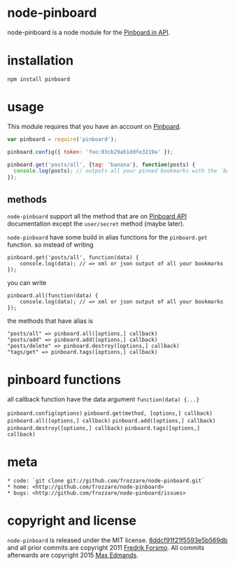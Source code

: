 # node-pinboard
node-pinboard is a node module for the [Pinboard.in API](https://pinboard.in/api/).

# installation
```
npm install pinboard
```

# usage
This module requires that you have an account on [Pinboard](http://pinboard.in).

```javascript
var pinboard = require('pinboard');

pinboard.config({ token: 'foo:03cb29ab1ddfe3219a' });

pinboard.get('posts/all', {tag: 'banana'}, function(posts) {
  console.log(posts); // outputs all your pinned bookmarks with the `banana` tag
});
```

## methods
`node-pinboard` support all the method that are on [Pinboard API](http://pinboard.in/api) documentation except the `user/secret` method (maybe later).

`node-pinboard` have some build in alias functions for the `pinboard.get` function. so instead of writing 

    pinboard.get('posts/all', function(data) {
        console.log(data); // => xml or json output of all your bookmarks
    });

you can write

    pinboard.all(function(data) {
        console.log(data); // => xml or json output of all your bookmarks
    });

the methods that have alias is

    "posts/all" => pinboard.all([options,] callback)
    "posts/add" => pinboard.add([options,] callback)
    "posts/delete" => pinboard.destroy([options,] callback)
    "tags/get" => pinboard.tags([options,] callback)

# pinboard functions
all callback function have the data argument `function(data) {...}`

`pinboard.config(options)` `pinboard.get(method, [options,] callback)` `pinboard.all([options,] callback)` `pinboard.add([options,] callback)` `pinboard.destroy([options,] callback)` `pinboard.tags([options,] callback)`

# meta
    * code: `git clone git://github.com/frozzare/node-pinboard.git`
    * home: <http://github.com/frozzare/node-pinboard>
    * bugs: <http://github.com/frozzare/node-pinboard/issues>

# copyright and license
`node-pinboard` is released under the MIT license.
[8ddcf91f21f5593e5b569db](https://github.com/demands/pinboard/commit/8ddcf91f21f5593e5b569db5cea8010c055eaa6e) and all prior commits are copyright 2011 [Fredrik Forsmo](http://forsmo.me).
All commits afterwards are copyright 2015 [Max Edmands](http://maxedmands.com).
